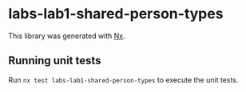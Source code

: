# labs-lab1-shared-person-types

This library was generated with [Nx](https://nx.dev).

## Running unit tests

Run `nx test labs-lab1-shared-person-types` to execute the unit tests.
